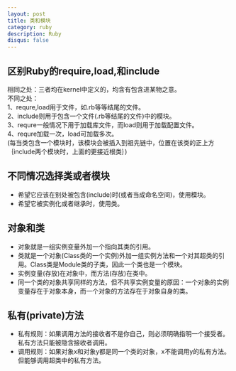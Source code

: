 ```yaml
---
layout: post
title: 类和模块
category: ruby
description: Ruby
disqus: false
---
```


## 区别Ruby的require,load,和include   
相同之处：三者均在kernel中定义的，均含有包含进某物之意。   
不同之处：   
1、requre,load用于文件，如.rb等等结尾的文件。   
2、include则用于包含一个文件(.rb等结尾的文件)中的模块。   
3、requre一般情况下用于加载库文件，而load则用于加载配置文件。   
4、requre加载一次，load可加载多次。   
(每当类包含一个模块时，该模块会被插入到祖先链中，位置在该类的正上方｛include两个模块时，上面的更接近根类｝)   


## 不同情况选择类或者模块   
* 希望它应该在别处被包含(include)时(或者当成命名空间)，使用模块。   
* 希望它被实例化或者继承时，使用类。   


## 对象和类   
* 对象就是一组实例变量外加一个指向其类的引用。   
* 类就是一个对象(Class类的一个实例)外加一组实例方法和一个对其超类的引用。Class类是Module类的子类，因此一个类也是一个模块。   
* 实例变量(存放)在对象中，而方法(存放)在类中。   
* 同一个类的对象共享同样的方法，但不共享实例变量的原因：一个对象的实例变量存在于对象本身，而一个对象的方法存在于对象自身的类。   


## 私有(private)方法   
* 私有规则：如果调用方法的接收者不是你自己，则必须明确指明一个接受者。私有方法只能被隐含接收者调用。      
* 调用规则：如果对象x和对象y都是同一个类的对象，x不能调用y的私有方法。但能够调用超类中的私有方法。   